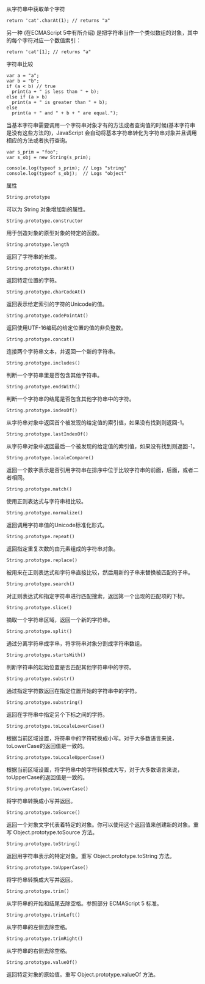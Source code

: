 从字符串中获取单个字符
```$xslt
return 'cat'.charAt(1); // returns "a"
```
另一种 (在ECMAScript 5中有所介绍) 是把字符串当作一个类似数组的对象，其中的每个字符对应一个数值索引：
```$xslt
return 'cat'[1]; // returns "a"
```
字符串比较
```$xslt
var a = "a";
var b = "b";
if (a < b) // true
  print(a + " is less than " + b);
else if (a > b)
  print(a + " is greater than " + b);
else
  print(a + " and " + b + " are equal.");
```
当基本字符串需要调用一个字符串对象才有的方法或者查询值的时候(基本字符串是没有这些方法的)，JavaScript 会自动将基本字符串转化为字符串对象并且调用相应的方法或者执行查询。
```$xslt
var s_prim = "foo";
var s_obj = new String(s_prim);

console.log(typeof s_prim); // Logs "string"
console.log(typeof s_obj);  // Logs "object"
```
属性
```$xslt
String.prototype
```
可以为 String 对象增加新的属性。
```$xslt
String.prototype.constructor
```
用于创造对象的原型对象的特定的函数。
```$xslt
String.prototype.length
```
返回了字符串的长度。

```$xslt
String.prototype.charAt()
```
返回特定位置的字符。
```$xslt
String.prototype.charCodeAt()
```
返回表示给定索引的字符的Unicode的值。
```$xslt
String.prototype.codePointAt() 
```
返回使用UTF-16编码的给定位置的值的非负整数。
```$xslt
String.prototype.concat()
```
连接两个字符串文本，并返回一个新的字符串。
```$xslt
String.prototype.includes() 
```
判断一个字符串里是否包含其他字符串。
```$xslt
String.prototype.endsWith() 
```
判断一个字符串的结尾是否包含其他字符串中的字符。
```$xslt
String.prototype.indexOf()
```
从字符串对象中返回首个被发现的给定值的索引值，如果没有找到则返回-1。
```$xslt
String.prototype.lastIndexOf()
```
从字符串对象中返回最后一个被发现的给定值的索引值，如果没有找到则返回-1。
```$xslt
String.prototype.localeCompare()
```
返回一个数字表示是否引用字符串在排序中位于比较字符串的前面，后面，或者二者相同。
```$xslt
String.prototype.match()
```
使用正则表达式与字符串相比较。
```$xslt
String.prototype.normalize() 
```
返回调用字符串值的Unicode标准化形式。
```$xslt
String.prototype.repeat()
``` 
返回指定重复次数的由元素组成的字符串对象。
```$xslt
String.prototype.replace()
```
被用来在正则表达式和字符串直接比较，然后用新的子串来替换被匹配的子串。
```$xslt
String.prototype.search()
```
对正则表达式和指定字符串进行匹配搜索，返回第一个出现的匹配项的下标。
```$xslt
String.prototype.slice()
```
摘取一个字符串区域，返回一个新的字符串。
```$xslt
String.prototype.split()
```
通过分离字符串成字串，将字符串对象分割成字符串数组。
```$xslt
String.prototype.startsWith()
``` 
判断字符串的起始位置是否匹配其他字符串中的字符。
```$xslt
String.prototype.substr()
```
通过指定字符数返回在指定位置开始的字符串中的字符。
```$xslt
String.prototype.substring()
```
返回在字符串中指定另个下标之间的字符。
```$xslt
String.prototype.toLocaleLowerCase()
```
根据当前区域设置，将符串中的字符转换成小写。对于大多数语言来说，toLowerCase的返回值是一致的。
```$xslt
String.prototype.toLocaleUpperCase()
```
根据当前区域设置，将字符串中的字符转换成大写，对于大多数语言来说，toUpperCase的返回值是一致的。
```$xslt
String.prototype.toLowerCase()
```
将字符串转换成小写并返回。
```$xslt
String.prototype.toSource() 
```
返回一个对象文字代表着特定的对象。你可以使用这个返回值来创建新的对象。重写 Object.prototype.toSource 方法。
```$xslt
String.prototype.toString()
```
返回用字符串表示的特定对象。重写 Object.prototype.toString 方法。
```$xslt
String.prototype.toUpperCase()
```
将字符串转换成大写并返回。
```$xslt
String.prototype.trim()
```
从字符串的开始和结尾去除空格。参照部分 ECMAScript 5 标准。
```$xslt
String.prototype.trimLeft() 
```
从字符串的左侧去除空格。
```$xslt
String.prototype.trimRight() 
```
从字符串的右侧去除空格。
```$xslt
String.prototype.valueOf()
```
返回特定对象的原始值。重写 Object.prototype.valueOf 方法。

